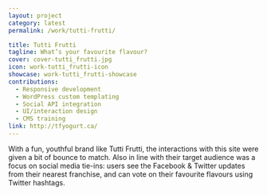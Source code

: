 ```yaml
---
layout: project
category: latest
permalink: /work/tutti-frutti/

title: Tutti Frutti
tagline: What’s your favourite flavour?
cover: cover-tutti_frutti.jpg
icon: work-tutti_frutti-icon
showcase: work-tutti_frutti-showcase
contributions:
  - Responsive development
  - WordPress custom templating
  - Social API integration
  - UI/interaction design
  - CMS training
link: http://tfyogurt.ca/
---
```


With a fun, youthful brand like Tutti Frutti, the interactions with this site were given a bit of bounce to match. Also in line with their target audience was a focus on social media tie-ins: users see the Facebook &#38; Twitter updates from their nearest franchise, and can vote on their favourite flavours using Twitter hashtags.
